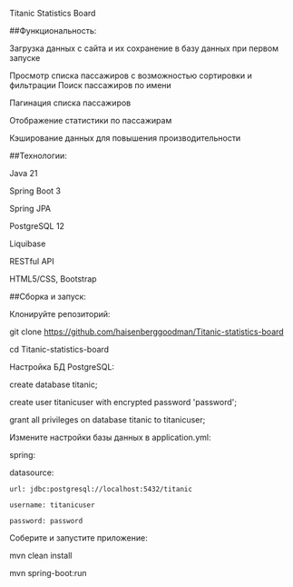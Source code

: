Titanic Statistics Board

##Функциональность:

Загрузка данных с сайта и их сохранение в базу данных при первом запуске

Просмотр списка пассажиров с возможностью сортировки и фильтрации
Поиск пассажиров по имени

Пагинация списка пассажиров

Отображение статистики по пассажирам

Кэширование данных для повышения производительности

##Технологии:

Java 21

Spring Boot 3

Spring JPA

PostgreSQL 12

Liquibase

RESTful API

HTML5/CSS, Bootstrap

##Сборка и запуск:

Клонируйте репозиторий:

git clone https://github.com/haisenberggoodman/Titanic-statistics-board

cd Titanic-statistics-board

Настройка БД PostgreSQL:

create database titanic;

create user titanicuser with encrypted password 'password';

grant all privileges on database titanic to titanicuser;

Измените настройки базы данных в application.yml:

spring:

  datasource:
  
    url: jdbc:postgresql://localhost:5432/titanic
    
    username: titanicuser
    
    password: password
    
Соберите и запустите приложение:

mvn clean install

mvn spring-boot:run

